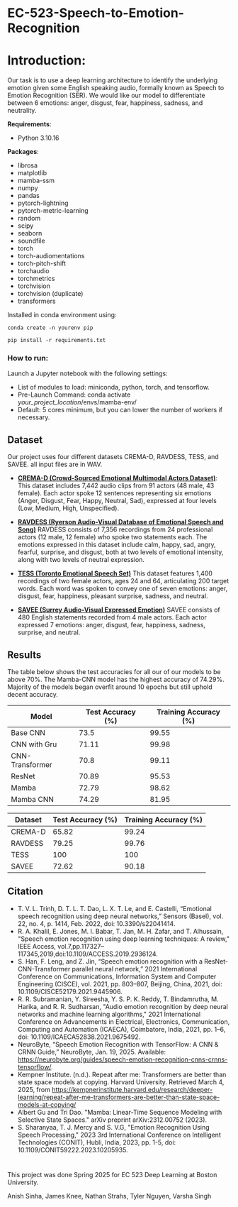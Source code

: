 # EC-523-Speech-to-Emotion-Recognition
# Introduction:

Our task is to use a deep learning architecture to identify the underlying emotion given some English speaking audio, formally known as Speech to Emotion Recognition (SER). We would like our model to differentiate between 6 emotions: anger, disgust, fear, happiness, sadness, and neutrality.

**Requirements**:
- Python 3.10.16
  
**Packages**:
- librosa 
- matplotlib
- mamba-ssm
- numpy
- pandas
- pytorch-lightning
- pytorch-metric-learning
- random
- scipy
- seaborn
- soundfile
- torch
- torch-audiomentations
- torch-pitch-shift
- torchaudio
- torchmetrics
- torchvision
- torchvision (duplicate)
- transformers

Installed in conda environment using: 

`conda create -n yourenv pip`

`pip install -r requirements.txt`

### How to run: 

Launch a Jupyter notebook with the following settings:
- List of modules to load: miniconda, python, torch, and tensorflow.
- Pre-Launch Command: conda activate *your_project_location*/envs/mamba-env/
- Default: 5 cores minimum, but you can lower the number of workers if necessary. 


## Dataset
Our project uses four different datasets CREMA-D, RAVDESS, TESS, and SAVEE. all input files are in WAV. 

- **[CREMA-D (Crowd-Sourced Emotional Multimodal Actors Dataset)](https://www.kaggle.com/datasets/ejlok1/cremad)**:  
  This dataset includes 7,442 audio clips from 91 actors (48 male, 43 female). Each actor spoke 12 sentences representing six emotions (Anger, Disgust, Fear, Happy, Neutral, Sad), expressed at four levels (Low, Medium, High, Unspecified).

- **[RAVDESS (Ryerson Audio-Visual Database of Emotional Speech and Song)](https://www.kaggle.com/datasets/uwrfkaggler/ravdess-emotional-speech-audio)**
  RAVDESS consists of 7,356 recordings from 24 professional actors (12 male, 12 female) who spoke two statements each. The emotions expressed in this dataset include calm, happy, sad, angry, fearful, surprise, and disgust, both at two levels of emotional intensity, along with two levels of neutral expression.
  
- **[TESS (Toronto Emotional Speech Set)](https://www.kaggle.com/datasets/ejlok1/toronto-emotional-speech-set-tess)**
  This dataset features 1,400 recordings of two female actors, ages 24 and 64, articulating 200 target words. Each word was spoken to convey one of seven emotions: anger, disgust, fear, happiness, pleasant surprise, sadness, and neutral. 

- **[SAVEE (Surrey Audio-Visual Expressed Emotion)](https://www.kaggle.com/datasets/ejlok1/surrey-audiovisual-expressed-emotion-savee)**
  SAVEE consists of 480 English statements recorded from 4 male actors. Each actor expressed 7 emotions: anger, disgust, fear, happiness, sadness, surprise, and neutral. 

## Results

The table below shows the test accuracies for all our of our models to be above 70%. The Mamba-CNN model has the highest accuracy of 74.29%. Majority of the models began overfit around 10 epochs but still uphold decent accuracy. 

| Model  | Test Accuracy (%) | Training Accuracy (%) |
| ------------- | ------------- | ------------- |
| Base CNN  | 73.5  | 99.55  |
| CNN with Gru  | 71.11  | 99.98  |
| CNN-Transformer  | 70.8  | 99.11  |
| ResNet  | 70.89  | 95.53  |
| Mamba  | 72.79  | 98.62  |
| Mamba CNN | 74.29 | 81.95 | 

| Dataset  | Test Accuracy (%) | Training Accuracy (%) |
| ------------- | ------------- | ------------- |
| CREMA-D  | 65.82  | 99.24  |
| RAVDESS  | 79.25  | 99.76  |
| TESS  | 100  | 100  |
| SAVEE  | 72.62  | 90.18  |

## Citation
-  T. V. L. Trinh, D. T. L. T. Dao, L. X. T. Le, and E. Castelli, “Emotional speech recognition using deep neural networks,” Sensors (Basel), vol. 22, no. 4, p. 1414, Feb. 2022, doi: 10.3390/s22041414. 
- R. A. Khalil, E. Jones, M. I. Babar, T. Jan, M. H. Zafar, and T. Alhussain, "Speech emotion recognition using deep learning techniques: A review," IEEE Access, vol.7,pp.117327–117345,2019,doi:10.1109/ACCESS.2019.2936124.
- S. Han, F. Leng, and Z. Jin, “Speech emotion recognition with a ResNet-CNN-Transformer parallel neural network,” 2021 International Conference on Communications, Information System and Computer Engineering (CISCE), vol. 2021, pp. 803–807, Beijing, China, 2021, doi: 10.1109/CISCE52179.2021.9445906.
- R. R. Subramanian, Y. Sireesha, Y. S. P. K. Reddy, T. Bindamrutha, M. Harika, and R. R. Sudharsan, "Audio emotion recognition by deep neural networks and machine learning algorithms," 2021 International Conference on Advancements in Electrical, Electronics, Communication, Computing and Automation (ICAECA), Coimbatore, India, 2021, pp. 1–6, doi: 10.1109/ICAECA52838.2021.9675492.
- NeuroByte, “Speech Emotion Recognition with TensorFlow: A CNN & CRNN Guide,” NeuroByte, Jan. 19, 2025. Available: https://neurobyte.org/guides/speech-emotion-recognition-cnns-crnns-tensorflow/. 
- Kempner Institute. (n.d.). Repeat after me: Transformers are better than state space models at copying. Harvard University. Retrieved March 4, 2025, from https://kempnerinstitute.harvard.edu/research/deeper-learning/repeat-after-me-transformers-are-better-than-state-space-models-at-copying/
- Albert Gu and Tri Dao. "Mamba: Linear-Time Sequence Modeling with Selective State Spaces." arXiv preprint arXiv:2312.00752 (2023).
- S. Sharanyaa, T. J. Mercy and S. V.G, "Emotion Recognition Using Speech Processing," 2023 3rd International Conference on Intelligent Technologies (CONIT), Hubli, India, 2023, pp. 1-5, doi: 10.1109/CONIT59222.2023.10205935. 


# 

This project was done Spring 2025 for EC 523 Deep Learning at Boston University. 

Anish Sinha, James Knee, Nathan Strahs, Tyler Nguyen, Varsha Singh

